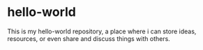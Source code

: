 # hello-world
This is my hello-world repository, a place where i can store ideas, resources, or even share and discuss things with others.
